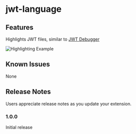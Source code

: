 # jwt-language

## Features

Highlights JWT files, similar to [JWT Debugger](https://jwt.io/#debugger-io)

![Highlighting Example](https://user-images.githubusercontent.com/760204/46692530-65fa6900-cbbc-11e8-9621-7f4799436cff.png)

## Known Issues

None

## Release Notes

Users appreciate release notes as you update your extension.

### 1.0.0

Initial release
